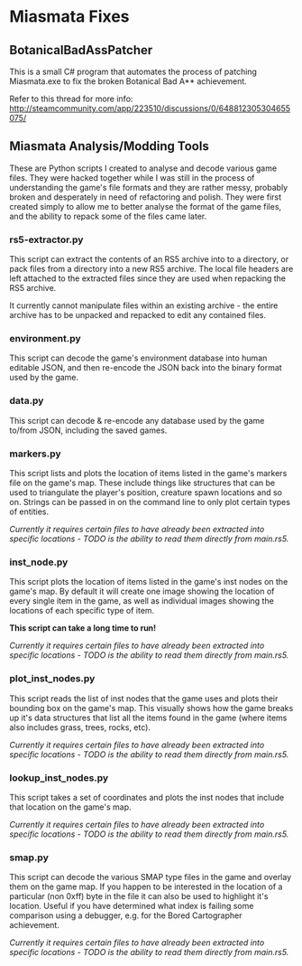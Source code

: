 Miasmata Fixes
==============

BotanicalBadAssPatcher
----------------------
This is a small C# program that automates the process of patching Miasmata.exe
to fix the broken Botanical Bad A\*\* achievement.

Refer to this thread for more info:
<http://steamcommunity.com/app/223510/discussions/0/648812305304655075/>


Miasmata Analysis/Modding Tools
-------------------------------
These are Python scripts I created to analyse and decode various game files.
They were hacked together while I was still in the process of understanding the
game's file formats and they are rather messy, probably broken and desperately
in need of refactoring and polish. They were first created simply to allow me
to better analyse the format of the game files, and the ability to repack some
of the files came later.

### rs5-extractor.py ###
This script can extract the contents of an RS5 archive into to a directory, or
pack files from a directory into a new RS5 archive. The local file headers are
left attached to the extracted files since they are used when repacking the RS5
archive.

It currently cannot manipulate files within an existing archive - the entire
archive has to be unpacked and repacked to edit any contained files.

### environment.py ###
This script can decode the game's environment database into human editable
JSON, and then re-encode the JSON back into the binary format used by the game.

### data.py ###
This script can decode & re-encode any database used by the game to/from JSON,
including the saved games.

### markers.py ###
This script lists and plots the location of items listed in the game's markers
file on the game's map. These include things like structures that can be used
to triangulate the player's position, creature spawn locations and so on.
Strings can be passed in on the command line to only plot certain types of
entities.

_Currently it requires certain files to have already been extracted into
specific locations - TODO is the ability to read them directly from main.rs5._

### inst_node.py ###
This script plots the location of items listed in the game's inst nodes on the
game's map. By default it will create one image showing the location of every
single item in the game, as well as individual images showing the locations of
each specific type of item.

**This script can take a long time to run!**

_Currently it requires certain files to have already been extracted into
specific locations - TODO is the ability to read them directly from main.rs5._

### plot_inst_nodes.py ###
This script reads the list of inst nodes that the game uses and plots their
bounding box on the game's map. This visually shows how the game breaks up it's
data structures that list all the items found in the game (where items also
includes grass, trees, rocks, etc).

_Currently it requires certain files to have already been extracted into
specific locations - TODO is the ability to read them directly from main.rs5._

### lookup_inst_nodes.py ###
This script takes a set of coordinates and plots the inst nodes that include
that location on the game's map.

_Currently it requires certain files to have already been extracted into
specific locations - TODO is the ability to read them directly from main.rs5._

### smap.py ###
This script can decode the various SMAP type files in the game and overlay them
on the game map. If you happen to be interested in the location of a particular
(non 0xff) byte in the file it can also be used to highlight it's location.
Useful if you have determined what index is failing some comparison using a
debugger, e.g. for the Bored Cartographer achievement.

_Currently it requires certain files to have already been extracted into
specific locations - TODO is the ability to read them directly from main.rs5._
